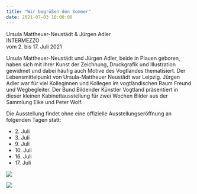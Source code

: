 ```yaml
---
title: "Wir begrüßen den Sommer"
date: 2021-07-03 10:00:00
---
```


Ursula Mattheuer-Neustädt & Jürgen Adler<br>
INTERMEZZO<br>
vom 2. bis 17. Juli 2021

Ursula Mattheuer-Neustädt und Jürgen Adler, beide in Plauen geboren, haben sich mit ihrer Kunst der Zeichnung, Druckgrafik und Illustration gewidmet und dabei häufig auch Motive des Vogtlandes thematisiert. Der Lebensmittelpunkt von Ursula-Mattheuer Neustädt war Leipzig. Jürgen Adler war für viel Kolleginnen und Kollegen im vogtländischen Raum Freund und Wegbegleiter. Der Bund Bildender Künstler Vogtland präsentiert in dieser kleinen Kabinettausstellung für zwei Wochen Bilder aus der Sammlung Elke und Peter Wolf.

Die Ausstellung findet ohne eine offizielle Ausstellungseröffnung an folgenden Tagen statt:

- <!---->2. Juli
- <!---->3. Juli
- <!---->9. Juli
- <!---->10. Juli
- <!---->16. Juli
- <!---->17. Juli

![](/img/2021-07-03-wir-begruessen-den-sommer/ursula-mattheuer-neustaedt.jpg)

![](/img/2021-07-03-wir-begruessen-den-sommer/juergen-adler.jpg)
